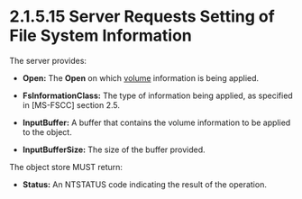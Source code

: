 <html dir="LTR" xmlns:mshelp="http://msdn.microsoft.com/mshelp" xmlns:ddue="http://ddue.schemas.microsoft.com/authoring/2003/5" xmlns:xlink="http://www.w3.org/1999/xlink" xmlns:tool="http://www.microsoft.com/tooltip">
    <head>
        <meta http-equiv="Content-Type" content="text/html; CHARSET=utf-8"></meta>
        <meta name="save" content="history"></meta>
        <title>2.1.5.15 Server Requests Setting of File System Information</title>
        <xml>
            <mshelp:toctitle title="2.1.5.15 Server Requests Setting of File System Information"></mshelp:toctitle>
            <mshelp:rltitle title="[MS-FSA]: Server Requests Setting of File System Information"></mshelp:rltitle>
            <mshelp:keyword index="A" term="f24a4a33-668d-4960-aa10-70e9d136e1f8"></mshelp:keyword>
            <mshelp:attr name="DCSext.ContentType" value="open specification"></mshelp:attr>
            <mshelp:attr name="AssetID" value="f24a4a33-668d-4960-aa10-70e9d136e1f8"></mshelp:attr>
            <mshelp:attr name="TopicType" value="kbRef"></mshelp:attr>
            <mshelp:attr name="DCSext.Title" value="[MS-FSA]: Server Requests Setting of File System Information" />
        </xml>
    </head>
    <body>
        <div id="header">
            <h1 class="heading">2.1.5.15 Server Requests Setting of File System Information</h1>
        </div>
        <div id="mainSection">
            <div id="mainBody">
                <div id="allHistory" class="saveHistory"></div>
                <div id="sectionSection0" class="section" name="collapseableSection">
                    

<p>The server provides:</p>

<ul><li><p><span><span> 
</span></span><b>Open:</b> The <b>Open</b> on which <a href="682f0f59-385c-4351-b81a-3b234f53db03.md#gt_9a876829-33a1-4f0b-8b81-8552b7e5561c">volume</a> information is being
applied.</p>

</li><li><p><span><span> 
</span></span><b>FsInformationClass:</b> The type of information being applied,
as specified in <mshelp:link keywords="efbfe127-73ad-4140-9967-ec6500e66d5e" tabindex="0">[MS-FSCC]</mshelp:link>
section <mshelp:link keywords="ee12042a-9352-46e3-9f67-c094b75fe6c3" tabindex="0">2.5</mshelp:link>.</p>

</li><li><p><span><span> 
</span></span><b>InputBuffer:</b> A buffer that contains the volume information
to be applied to the object.</p>

</li><li><p><span><span> 
</span></span><b>InputBufferSize:</b> The size of the buffer provided.</p>

</li></ul><p>The object store MUST return:</p>

<ul><li><p><span><span> 
</span></span><b>Status:</b> An NTSTATUS code indicating the result of the
operation.</p>

</li></ul>
                </div>
            </div>
        </div>
    </body>
</html>